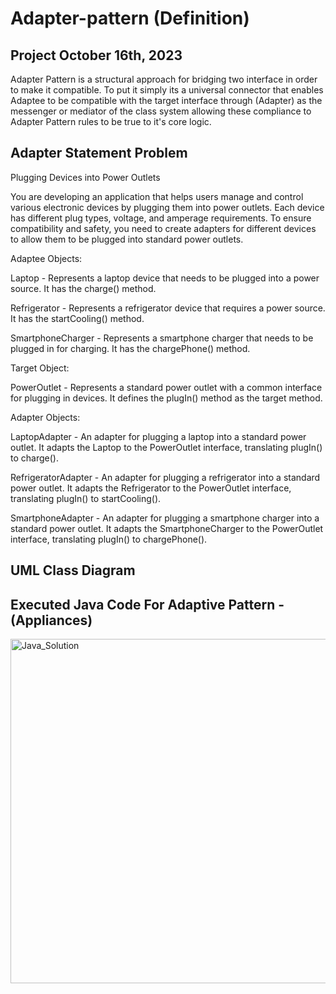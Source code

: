 # Adapter-pattern (Definition)
## Project October 16th, 2023

Adapter Pattern is a structural approach for bridging two interface in order to make it compatible. To put it simply its a universal connector that enables Adaptee to be compatible with the target interface through (Adapter) as the messenger or mediator of the class system allowing these compliance to Adapter Pattern rules to be true to it's core logic.


## Adapter Statement Problem 

Plugging Devices into Power Outlets

You are developing an application that helps users manage and control various electronic devices by plugging them into power outlets. Each device has different plug types, voltage, and amperage requirements. To ensure compatibility and safety, you need to create adapters for different devices to allow them to be plugged into standard power outlets.

Adaptee Objects:

Laptop - Represents a laptop device that needs to be plugged into a power source. It has the charge() method.

Refrigerator - Represents a refrigerator device that requires a power source. It has the startCooling() method.

SmartphoneCharger - Represents a smartphone charger that needs to be plugged in for charging. It has the chargePhone() method.

Target Object:

PowerOutlet - Represents a standard power outlet with a common interface for plugging in devices. It defines the plugIn() method as the target method.

Adapter Objects:

LaptopAdapter - An adapter for plugging a laptop into a standard power outlet. It adapts the Laptop to the PowerOutlet interface, translating plugIn() to charge().

RefrigeratorAdapter - An adapter for plugging a refrigerator into a standard power outlet. It adapts the Refrigerator to the PowerOutlet interface, translating plugIn() to startCooling().

SmartphoneAdapter - An adapter for plugging a smartphone charger into a standard power outlet. It adapts the SmartphoneCharger to the PowerOutlet interface, translating plugIn() to chargePhone().


## UML Class Diagram








## Executed Java Code For Adaptive Pattern -(Appliances)
<img width="551" alt="Java_Solution" src="https://github.com/VinceTedChua/adapter-pattern/assets/142372312/4e29a738-e6df-40c6-b3a3-d370bf15ade2">

